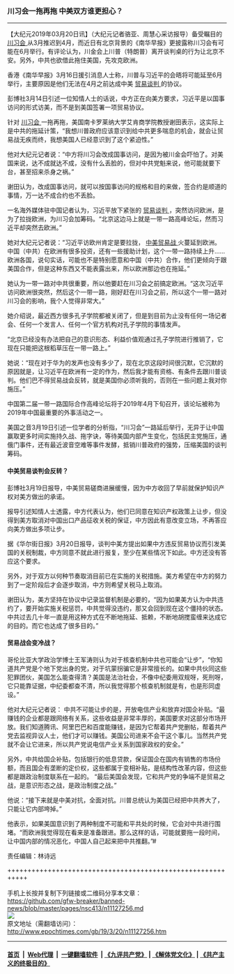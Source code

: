 ### 川习会一拖再拖 中美双方谁更担心？
------------------------

<p>
 【大纪元2019年03月20日讯】（大纪元记者骆亚、周慧心采访报导）备受瞩目的
 <a href="http://www.epochtimes.com/gb/tag/%E5%B7%9D%E4%B9%A0%E4%BC%9A.html">
  川习会
 </a>
 从3月推迟到4月，而近日有北京背景的《南华早报》更披露称川习会有可能在6月举行。有评论认为，川金会上川普（特朗普）离开谈判桌的行为让北京不安。另外，中共也欲借此拖住美国，先攻克欧洲。
</p>
<p class="p2">
 <span class="s1">
  香港《南华早报》3月16日援引消息人士称，川普与习近平的会晤将可能延至6月举行，主要原因是他们无法在4月之前达成中美
  <a href="http://www.epochtimes.com/gb/tag/%E8%B4%B8%E6%98%93%E8%B0%88%E5%88%A4.html">
   贸易谈判
  </a>
  的协议。
 </span>
</p>
<p class="p2">
 <span class="s1">
  彭博社3月14日引述一位知情人士的话说，中方正在向美方要求，习近平是以国事访问的形式访美，而不是到美国签署一项贸易协议。
 </span>
</p>
<p class="p2">
 <span class="s1">
  针对
  <a href="http://www.epochtimes.com/gb/tag/%E5%B7%9D%E4%B9%A0%E4%BC%9A.html">
   川习会
  </a>
  一拖再拖，美国南卡罗莱纳大学艾肯商学院教授谢田表示，这实际上是中共的拖延计策，“我想川普政府应该意识到给中共更多喘息的机会，就会让贸易战无疾而终，我想美国人已经意识到了这个紧迫性。”
 </span>
</p>
<p class="p2">
 <span class="s1">
  他对大纪元记者说：“中方将川习会改成国事访问，是因为被川金会吓怕了。对美国来说，达不成就达不成，没有什么丢脸的，但对中共党魁来说，他可能就要下台，甚至招来杀身之祸。”
 </span>
</p>
<p class="p2">
 <span class="s1">
  谢田认为，改成国事访问，就可以按国事访问的规格和目的来做，签合约是顺道的事情，万一达不成合约也不丢脸。
 </span>
</p>
<p class="p2">
 <span class="s1">
  一名海外媒体驻中国记者认为，习近平放下紧张的
  <a href="http://www.epochtimes.com/gb/tag/%E8%B4%B8%E6%98%93%E8%B0%88%E5%88%A4.html">
   贸易谈判
  </a>
  ，突然访问欧洲，是为了拉拢欧洲，为川习会加筹码。“北京这边马上就是一带一路高峰论坛，然而习近平却突然去欧洲。”
 </span>
</p>
<p class="p2">
 <span class="s1">
  她对大纪元记者说：“习近平访欧州肯定是要拉拢，
  <a href="http://www.epochtimes.com/gb/tag/%E4%B8%AD%E7%BE%8E%E8%B4%B8%E6%98%93%E6%88%98.html">
   中美贸易战
  </a>
  火蔓延到欧洲。中国（中共）在欧洲有很多投资，还有一些援助计划，这个一带一路持续上升……欧洲各国，说句实话，可能也不是特别愿意和中国（中共）合作，他们更倾向于跟美国合作，但是这种东西又不能表露出来，所以欧洲那边也在拖延。”
 </span>
</p>
<p class="p2">
 <span class="s1">
  她认为一带一路对中共很重要，所以他要赶在川习会之前搞定欧洲。“这次习近平访问欧洲很突然，然后这个一带一路，刚好赶在川习会之前，所以这个一带一路对川习会的影响，我个人觉得非常大。”
 </span>
</p>
<p class="p2">
 <span class="s1">
  她介绍说，最近西方很多孔子学院都被关闭了，但是到目前为止没有任何一场记者会、任何一个发言人、任何一个官方机构对孔子学院的事情发声。
 </span>
</p>
<p class="p2">
 <span class="s1">
  “北京已经没有办法把自己的意识形态、利益价值观通过孔子学院进行推销了，它现在只能把这根稻草压在一带一路上。”
 </span>
</p>
<p class="p2">
 <span class="s1">
  她说：“现在对于华为的发声也没有多少了，现在北京这段时间很沉默，它沉默的原因就是，让习近平在欧洲有一定的作为，然后我才能有资格、有条件去跟川普谈判。他们巴不得贸易战会反转，就是美国你必须听我的，否则在一些问题上我对你施压。”
 </span>
</p>
<p class="p2">
 中国第二届一带一路国际合作高峰论坛将于2019年4月下旬召开，该论坛被称为2019年中国最重要的外事活动之一。
</p>
<p class="p2">
 <span class="s1">
  美国之音3月19日引述一位学者的分析指，“川习会”一路延后举行，无异于让中国赢取更多时间实施持久战、拖字诀，等待美国内部产生变化，包括民主党施压，通俄门事件，还有最近波音空难等事件发酵，抵销川普政府的强势，压缩美国的谈判筹码。
 </span>
</p>
<h4 class="p1">
 <span class="s1">
  中美贸易谈判会反转？
 </span>
</h4>
<p class="p2">
 <span class="s1">
  彭博社3月19日报导，中美贸易磋商进展缓慢，因为中方收回了早前就保护知识产权对美方做出的承诺。
 </span>
</p>
<p class="p2">
 <span class="s1">
  报导引述知情人士透露，中方代表认为，他们已同意在知识产权政策上让步，但没得到美方取消对中国出口产品征收关税的保证，中方因此有意改变立场，不再答应向美方做出多项让步。
 </span>
</p>
<p class="p2">
 <span class="s1">
  据《华尔街日报》3月20日报导，谈判中美方提出如果中方违反贸易协议而引发美国的关税制裁，中方同意不就此进行报复，至少在某些情况下如此。中方还没有答应这个要求。
 </span>
</p>
<p class="p2">
 <span class="s1">
  另外，对于双方以何种节奏取消目前已在实施的关税措施。美方希望在中方的努力到了一定阶段后才会逐步取消，中方则希望关税马上取消。
 </span>
</p>
<p class="p2">
 <span class="s1">
  谢田认为，美方坚持在协议中记录监督机制是必要的，“因为如果美方认为中共违约了，要开始实施关税惩罚，中共觉得没违约，那又会回到现在这个僵持的状态。中共过去几十年一直是用这种方式在不断地拖延、抵赖，不断地胡搅蛮缠来达成它的目的。而它也达成了很多目的。”
 </span>
</p>
<h4 class="p2">
 <span class="s1">
  贸易战会变冷战？
 </span>
</h4>
<p class="p2">
 <span class="s1">
  哥伦比亚大学政治学博士王军涛则认为对于核查机制中共也可能会“让步”，“你知道共产党是个地下党出身的党，对于坑蒙拐骗它是非常擅长的。如果中共伙同这些犯罪团伙，美国怎么能查得清？美国是法治社会，不像中纪委用双规呀，死刑呀，它只能靠证据，中纪委都查不清，所以我觉得那个核查机制就是有，也是形同虚设。”
 </span>
</p>
<p class="p2">
 <span class="s1">
  他对大纪元记者说：
 </span>
 <span class="s1">
  中共不可能让步的是，开放电信产业和放弃对国企补贴。“最赚钱的企业都是跟网络有关系，这些收益是非常丰厚的，美国要求对这部分市场开放。我们知道腾讯、阿里巴巴和百度能赚钱，是因为它帮着共产党删帖，帮着共产党去监视异议人士，他们才可以赚钱。美国公司进来不会干这个事儿。当然共产党就不会让它进来，所以共产党说电信产业关系到国家政权的安全。”
 </span>
</p>
<p class="p2">
 <span class="s1">
  另外，中共给国企补贴，包括银行的低息贷款，保证国企在国内有销售的市场份额，而且国企有垄断的定价权，这些都属于变相补贴，是结构性改革内容，但这些都是跟政治制度联系在一起的。
 </span>
 <span class="s1">
  “最后美国会发现，它和共产党的争端不是贸易之战，是意识形态之战，是政治制度之战。”
 </span>
</p>
<p class="p2">
 <span class="s1">
  他说：“接下来就是中美对抗，全面对抗。川普总统认为美国已经把中共养大了，只能让它内部垮掉。”
 </span>
</p>
<p class="p2">
 <span class="s1">
  他表示，如果美国意识到了两种制度不可能和平共处的时候，它会对中共进行围堵。“而欧洲我觉得现在看来是准备跟进。那么这样的话，可能就要拖一段时间，让中国内部的情况恶化，中国人自己起来把中共推翻。”#
 </span>
</p>
<p class="p2">
 责任编辑：林诗远
</p>

+++++++++++++++++++++++++++++++++++++++++++++++++++++++++++<br/><br/>
手机上长按并复制下列链接或二维码分享本文章：<br/>
https://github.com/gfw-breaker/banned-news/blob/master/pages/nsc413/n11127256.md <br/>
<a href='https://github.com/gfw-breaker/banned-news/blob/master/pages/nsc413/n11127256.md'><img src='https://github.com/gfw-breaker/banned-news/blob/master/pages/nsc413/n11127256.md.png'/></a> <br/>
原文地址（需翻墙访问）：http://www.epochtimes.com/gb/19/3/20/n11127256.htm


------------------------
#### [首页](https://github.com/gfw-breaker/banned-news/blob/master/README.md) &nbsp;|&nbsp; [Web代理](https://github.com/labour-camp/helloworld) &nbsp;|&nbsp; [一键翻墙软件](https://github.com/gfw-breaker/nogfw/blob/master/README.md) &nbsp;| [《九评共产党》](https://github.com/gfw-breaker/9ping.md/blob/master/README.md#九评之一评共产党是什么) | [《解体党文化》](https://github.com/gfw-breaker/jtdwh.md/blob/master/README.md) | [《共产主义的终极目的》](https://github.com/gfw-breaker/gczydzjmd.md/blob/master/README.md)

